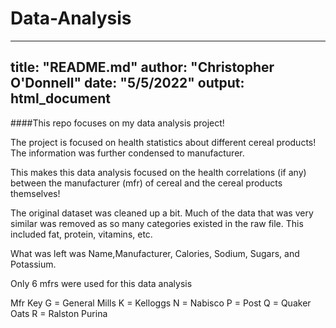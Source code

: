 # Data-Analysis
---
title: "README.md"
author: "Christopher O'Donnell"
date: "5/5/2022"
output: html_document
---

####This repo focuses on my data analysis project! 

The project is focused on health statistics about different cereal products!
The information was further condensed to manufacturer. 

This makes this data analysis focused on the health correlations (if any) between the manufacturer (mfr) of cereal and the cereal products themselves!

The original dataset was cleaned up a bit. Much of the data that was very similar was removed as so many categories existed in the raw file. This included fat, protein, vitamins, etc.

What was left was Name,Manufacturer, Calories, Sodium, Sugars, and Potassium.

Only 6 mfrs were used for this data analysis

Mfr Key
G = General Mills
K = Kelloggs
N = Nabisco
P = Post
Q = Quaker Oats
R = Ralston Purina
